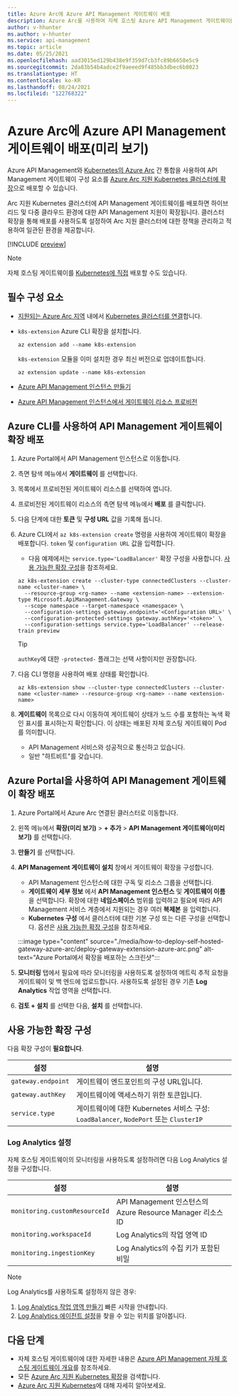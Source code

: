 ```yaml
---
title: Azure Arc에 Azure API Management 게이트웨이 배포
description: Azure Arc를 사용하여 자체 호스팅 Azure API Management 게이트웨이를 배포합니다.
author: v-hhunter
ms.author: v-hhunter
ms.service: api-management
ms.topic: article
ms.date: 05/25/2021
ms.openlocfilehash: aad3015ed129b438e9f359d7cb3fc89b6658e5c9
ms.sourcegitcommit: 2da83b54b4adce2f9aeeed9f485bb3dbec6b8023
ms.translationtype: HT
ms.contentlocale: ko-KR
ms.lasthandoff: 08/24/2021
ms.locfileid: "122768322"
---
```

# <a name="deploy-an-azure-api-management-gateway-on-azure-arc-preview"></a>Azure Arc에 Azure API Management 게이트웨이 배포(미리 보기)

Azure API Management와 [Kubernetes의 Azure Arc](../azure-arc/kubernetes/overview.md) 간 통합을 사용하여 API Management 게이트웨이 구성 요소를 [Azure Arc 지원 Kubernetes 클러스터에 확장](../azure-arc/kubernetes/extensions.md)으로 배포할 수 있습니다. 

Arc 지원 Kubernetes 클러스터에 API Management 게이트웨이를 배포하면 하이브리드 및 다중 클라우드 환경에 대한 API Management 지원이 확장됩니다. 클러스터 확장을 통해 배포를 사용하도록 설정하여 Arc 지원 클러스터에 대한 정책을 관리하고 적용하여 일관된 환경을 제공합니다.

[!INCLUDE [preview](./includes/preview/preview-callout-self-hosted-gateway-azure-arc.md)]

> [!NOTE]
> 자체 호스팅 게이트웨이를 [Kubernetes에 직접](./how-to-deploy-self-hosted-gateway-azure-kubernetes-service.md) 배포할 수도 있습니다.

## <a name="prerequisites"></a>필수 구성 요소

* [지원되는 Azure Arc 지역](https://azure.microsoft.com/global-infrastructure/services/?products=azure-arc) 내에서 [Kubernetes 클러스터를 연결](../azure-arc/kubernetes/quickstart-connect-cluster.md)합니다.
* `k8s-extension` Azure CLI 확장을 설치합니다.

    ```azurecli
    az extension add --name k8s-extension
    ```
    `k8s-extension` 모듈을 이미 설치한 경우 최신 버전으로 업데이트합니다.

    ```azurecli
    az extension update --name k8s-extension
    ```
* [Azure API Management 인스턴스 만들기](./get-started-create-service-instance.md)
* [Azure API Management 인스턴스에서 게이트웨이 리소스 프로비전](./api-management-howto-provision-self-hosted-gateway.md)

## <a name="deploy-the-api-management-gateway-extension-using-azure-cli"></a>Azure CLI를 사용하여 API Management 게이트웨이 확장 배포

1. Azure Portal에서 API Management 인스턴스로 이동합니다.
1. 측면 탐색 메뉴에서 **게이트웨이** 를 선택합니다.
1. 목록에서 프로비전된 게이트웨이 리소스를 선택하여 엽니다.
1. 프로비전된 게이트웨이 리소스의 측면 탐색 메뉴에서 **배포** 를 클릭합니다.
1. 다음 단계에 대한 **토큰** 및 **구성 URL** 값을 기록해 둡니다.
1. Azure CLI에서 `az k8s-extension create` 명령을 사용하여 게이트웨이 확장을 배포합니다. `token` 및 `configuration URL` 값을 입력합니다.
    * 다음 예제에서는 `service.type='LoadBalancer'` 확장 구성을 사용합니다. [사용 가능한 확장 구성](#available-extension-configurations)을 참조하세요.

    ```azurecli
    az k8s-extension create --cluster-type connectedClusters --cluster-name <cluster-name> \
      --resource-group <rg-name> --name <extension-name> --extension-type Microsoft.ApiManagement.Gateway \
      --scope namespace --target-namespace <namespace> \
      --configuration-settings gateway.endpoint='<Configuration URL>' \
      --configuration-protected-settings gateway.authKey='<token>' \
      --configuration-settings service.type='LoadBalancer' --release-train preview
    ```

    > [!TIP]
    > `authKey`에 대한 `-protected-` 플래그는 선택 사항이지만 권장합니다. 

1. 다음 CLI 명령을 사용하여 배포 상태를 확인합니다.
    ```azurecli
    az k8s-extension show --cluster-type connectedClusters --cluster-name <cluster-name> --resource-group <rg-name> --name <extension-name>
    ```
1. **게이트웨이** 목록으로 다시 이동하여 게이트웨이 상태가 노드 수를 포함하는 녹색 확인 표시를 표시하는지 확인합니다. 이 상태는 배포된 자체 호스팅 게이트웨이 Pod를 의미합니다.
    * API Management 서비스와 성공적으로 통신하고 있습니다.
    * 일반 "하트비트"를 갖습니다.

## <a name="deploy-the-api-management-gateway-extension-using-azure-portal"></a>Azure Portal을 사용하여 API Management 게이트웨이 확장 배포

1. Azure Portal에서 Azure Arc 연결된 클러스터로 이동합니다.
1. 왼쪽 메뉴에서 **확장(미리 보기)**  >  **+ 추가** > **API Management 게이트웨이(미리 보기)** 를 선택합니다.
1. **만들기** 를 선택합니다.
1. **API Management 게이트웨이 설치** 창에서 게이트웨이 확장을 구성합니다.
    * API Management 인스턴스에 대한 구독 및 리소스 그룹을 선택합니다.
    * **게이트웨이 세부 정보** 에서 **API Management 인스턴스** 및 **게이트웨이 이름** 을 선택합니다. 확장에 대한 **네임스페이스** 범위를 입력하고 필요에 따라 API Management 서비스 계층에서 지원되는 경우 여러 **복제본** 을 입력합니다.
    * **Kubernetes 구성** 에서 클러스터에 대한 기본 구성 또는 다른 구성을 선택합니다. 옵션은 [사용 가능한 확장 구성](#available-extension-configurations)을 참조하세요.

    :::image type="content" source="./media/how-to-deploy-self-hosted-gateway-azure-arc/deploy-gateway-extension-azure-arc.png" alt-text="Azure Portal에서 확장을 배포하는 스크린샷":::

1. **모니터링** 탭에서 필요에 따라 모니터링을 사용하도록 설정하여 메트릭 추적 요청을 게이트웨이 및 백 엔드에 업로드합니다. 사용하도록 설정된 경우 기존 **Log Analytics** 작업 영역을 선택합니다.
1. **검토 + 설치** 를 선택한 다음, **설치** 를 선택합니다.

## <a name="available-extension-configurations"></a>사용 가능한 확장 구성

다음 확장 구성이 **필요합니다**.

| 설정 | 설명 |
| ------- | ----------- | 
| `gateway.endpoint` | 게이트웨이 엔드포인트의 구성 URL입니다. |
| `gateway.authKey` | 게이트웨이에 액세스하기 위한 토큰입니다. | 
| `service.type` | 게이트웨이에 대한 Kubernetes 서비스 구성: `LoadBalancer`, `NodePort` 또는 `ClusterIP` |

### <a name="log-analytics-settings"></a>Log Analytics 설정

자체 호스팅 게이트웨이의 모니터링을 사용하도록 설정하려면 다음 Log Analytics 설정을 구성합니다.

| 설정 | 설명 |
| ------- | ----------- | 
| `monitoring.customResourceId` | API Management 인스턴스의 Azure Resource Manager 리소스 ID |
| `monitoring.workspaceId` | Log Analytics의 작업 영역 ID | 
| `monitoring.ingestionKey` | Log Analytics의 수집 키가 포함된 비밀 |

> [!NOTE]
> Log Analytics를 사용하도록 설정하지 않은 경우: 
> 1. [Log Analytics 작업 영역 만들기](../azure-monitor/logs/quick-create-workspace.md) 빠른 시작을 안내합니다. 
> 1. [Log Analytics 에이전트 설정](../azure-monitor/agents/log-analytics-agent.md)을 찾을 수 있는 위치를 알아봅니다.

## <a name="next-steps"></a>다음 단계

* 자체 호스팅 게이트웨이에 대한 자세한 내용은 [Azure API Management 자체 호스팅 게이트웨이 개요](self-hosted-gateway-overview.md)를 참조하세요.
* 모든 [Azure Arc 지원 Kubernetes 확장](../azure-arc/kubernetes/extensions.md)을 검색합니다. 
* [Azure Arc 지원 Kubernetes](../azure-arc/kubernetes/overview.md)에 대해 자세히 알아보세요.
